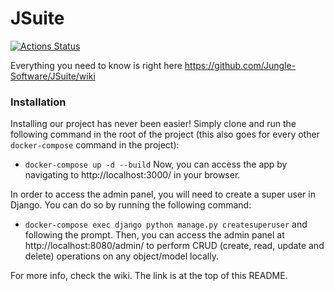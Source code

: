 # JSuite
[![Actions Status](https://github.com/Jungle-Software/JSuite/workflows/JSuite%20CI/badge.svg)](https://github.com/Jungle-Software/JSuite/actions)

Everything you need to know is right here https://github.com/Jungle-Software/JSuite/wiki

### Installation
Installing our project has never been easier!
Simply clone and run the following command in the root of the project (this also goes for every other `docker-compose` command in the project):
- `docker-compose up -d --build`
Now, you can access the app by navigating to http://localhost:3000/ in your browser.

In order to access the admin panel, you will need to create a super user in Django. You can do so by running the following command:
- `docker-compose exec django python manage.py createsuperuser` 
and following the prompt.
Then, you can access the admin panel at http://localhost:8080/admin/ to perform CRUD (create, read, update and delete) operations on any object/model locally.

For more info, check the wiki. The link is at the top of this README.

